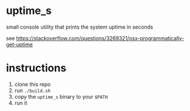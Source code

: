 # uptime_s

small console utility that prints the system uptime in seconds

see https://stackoverflow.com/questions/3269321/osx-programmatically-get-uptime

# instructions

1. clone this repo
2. run `./build.sh`
3. copy the `uptime_s` binary to your `$PATH`
4. run it
